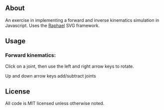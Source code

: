 About
-----

An exercise in implementing a forward and inverse kinematics simulation in Javascript. Uses the [Raphael](http://raphaeljs.com/) SVG framework.

Usage
-----

### Forward kinematics:

Click on a joint, then use the left and right arrow keys to rotate.

Up and down arrow keys add/subtract joints

License
-------

All code is MIT licensed unless otherwise noted.